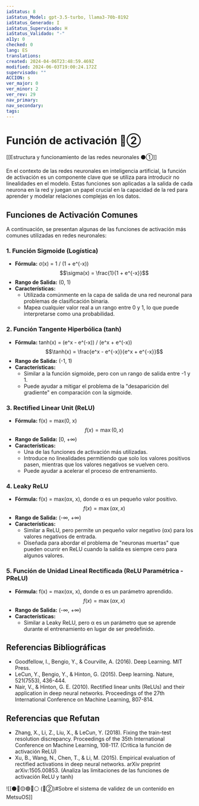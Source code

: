 ```yaml
---
iaStatus: 8
iaStatus_Model: gpt-3.5-turbo, llama3-70b-8192
iaStatus_Generado: I
iaStatus_Supervisado: H
iaStatus_Validado: "-"
a11y: 0
checked: 0
lang: ES
translations: 
created: 2024-04-06T23:48:59.469Z
modified: 2024-06-03T19:00:24.172Z
supervisado: ""
ACCION: s
ver_major: 0
ver_minor: 2
ver_rev: 29
nav_primary: 
nav_secondary: 
tags:
---
```

# Función de activación 🔴②

[[Estructura y funcionamiento de las redes neuronales ⚫①]]


En el contexto de las redes neuronales en inteligencia artificial, la función de activación es un componente clave que se utiliza para introducir no linealidades en el modelo. Estas funciones son aplicadas a la salida de cada neurona en la red y juegan un papel crucial en la capacidad de la red para aprender y modelar relaciones complejas en los datos.

## Funciones de Activación Comunes

A continuación, se presentan algunas de las funciones de activación más comunes utilizadas en redes neuronales:

### 1. Función Sigmoide (Logística)

* **Fórmula:** σ(x) = 1 / (1 + e^(-x))  $$\sigma(x) = \frac{1}{1 + e^{-x}}$$
* **Rango de Salida:** (0, 1)
* **Características:**
	+ Utilizada comúnmente en la capa de salida de una red neuronal para problemas de clasificación binaria.
	+ Mapea cualquier valor real a un rango entre 0 y 1, lo que puede interpretarse como una probabilidad.

### 2. Función Tangente Hiperbólica (tanh)

* **Fórmula:** tanh(x) = (e^x - e^(-x)) / (e^x + e^(-x))$$\tanh(x) = \frac{e^x - e^{-x}}{e^x + e^{-x}}$$
* **Rango de Salida:** (-1, 1)
* **Características:**
	+ Similar a la función sigmoide, pero con un rango de salida entre -1 y 1.
	+ Puede ayudar a mitigar el problema de la "desaparición del gradiente" en comparación con la sigmoide.

### 3. Rectified Linear Unit (ReLU)

* **Fórmula:** f(x) = max(0, x)$$f(x) = \max(0, x)$$
* **Rango de Salida:** [0, +∞)
* **Características:**
	+ Una de las funciones de activación más utilizadas.
	+ Introduce no linealidades permitiendo que solo los valores positivos pasen, mientras que los valores negativos se vuelven cero.
	+ Puede ayudar a acelerar el proceso de entrenamiento.

### 4. Leaky ReLU

* **Fórmula:** f(x) = max(αx, x), donde α es un pequeño valor positivo.$$f(x) = \max(\alpha x, x)$$
* **Rango de Salida:** (-∞, +∞)
* **Características:**
	+ Similar a ReLU, pero permite un pequeño valor negativo (αx) para los valores negativos de entrada.
	+ Diseñada para abordar el problema de "neuronas muertas" que pueden ocurrir en ReLU cuando la salida es siempre cero para algunos valores.

### 5. Función de Unidad Lineal Rectificada (ReLU Paramétrica - PReLU)

* **Fórmula:** f(x) = max(αx, x), donde α es un parámetro aprendido.$$f(x) = \max(\alpha x, x)$$
* **Rango de Salida:** (-∞, +∞)
* **Características:**
	+ Similar a Leaky ReLU, pero α es un parámetro que se aprende durante el entrenamiento en lugar de ser predefinido.

## Referencias Bibliográficas

* Goodfellow, I., Bengio, Y., & Courville, A. (2016). Deep Learning. MIT Press.
* LeCun, Y., Bengio, Y., & Hinton, G. (2015). Deep learning. Nature, 521(7553), 436-444.
* Nair, V., & Hinton, G. E. (2010). Rectified linear units (ReLUs) and their application in deep neural networks. Proceedings of the 27th International Conference on Machine Learning, 807-814.

## Referencias que Refutan

* Zhang, X., Li, Z., Liu, X., & LeCun, Y. (2018). Fixing the train-test resolution discrepancy. Proceedings of the 35th International Conference on Machine Learning, 108-117. (Critica la función de activación ReLU)
* Xu, B., Wang, N., Chen, T., & Li, M. (2015). Empirical evaluation of rectified activations in deep neural networks. arXiv preprint arXiv:1505.00853. (Analiza las limitaciones de las funciones de activación ReLU y tanh)

![[⚫🔴🟡🟢🔵⚪ (🔴②)#Sobre el sistema de validez de un contenido en MetsuOS]]